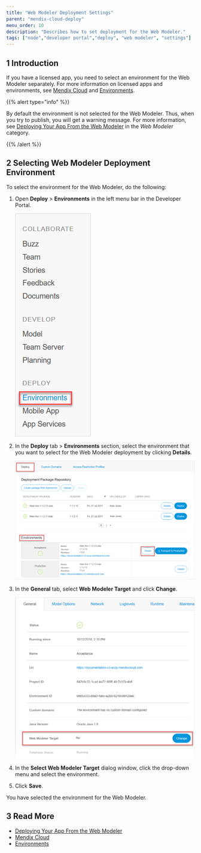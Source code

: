 ```yaml
---
title: "Web Modeler Deployment Settings"
parent: "mendix-cloud-deploy"
menu_order: 10
description: "Describes how to set deployment for the Web Modeler."
tags: ["node","developer portal","deploy", "web modeler", "settings"]
---
```


## 1 Introduction

If you have a licensed app, you need to select an environment for the Web Modeler separately. For more information on licensed apps and environments, see [Mendix Cloud](mendix-cloud-deploy) and [Environments](environments). 

{{% alert type="info" %}}

By default the environment is not selected for the Web Modeler. Thus, when you try to publish, you will get a warning message. For more information, see [Deploying Your App From the Web Modeler](/web-modeler/publishing-app) in the *Web Modeler* category.

{{% /alert %}}

## 2 Selecting Web Modeler Deployment Environment 

To select the environment for the Web Modeler, do the following:

1.  Open **Deploy** > **Environments** in the left menu bar in the Developer Portal.

    ![Environments in the Developer Portal](attachments/web-modeler-deployment-settings/developer-portal-deploy-environments.png)

2.  In the **Deploy** tab > **Environments** section, select the environment that you want to select for the Web Modeler deployment by clicking **Details**. 

    ![Details of an Environment in the Developer Portal](attachments/web-modeler-deployment-settings/developer-portal-environments-details.png)

3.  In the **General** tab, select **Web Modeler Target** and click **Change**.

    ![](attachments/web-modeler-deployment-settings/developer-portal-web-modeler-target.png)

4. In the **Select Web Modeler Target** dialog window, click the drop-down menu and select the environment. 

5. Click **Save**.

You have selected the environment for the Web Modeler. 

## 3 Read More

*   [Deploying Your App From the Web Modeler](/web-modeler/publishing-app)
*   [Mendix Cloud](mendix-cloud-deploy)
*   [Environments](environments)
